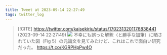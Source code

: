 ```yaml
---
title: Tweet at 2023-09-14 22:27:49
tags: twitter_log
---
```


> [!CITE] https://twitter.com/kaisekiriu/status/1702313201176838441 (2023-09-14 22:27:49)
> ![](https://twitter.com/kaisekiriu/status/1702313201176838441)
> 不幸にも誤った解釈（と勝手な加筆）に晒されていた図（Fig 5）の元論文を見てみたけど、これはこれで面白い研究だった。
> https://t.co/KGRPHpPw4O
